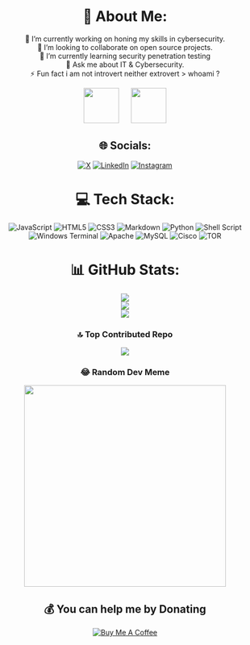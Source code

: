 <h1 align="center">💫 About Me:</h1>

<p align="center">
🔭 I’m currently working on honing my skills in cybersecurity.<br>
👯 I’m looking to collaborate on open source projects.<br>
🌱 I’m currently learning security penetration testing<br>
💬 Ask me about IT & Cybersecurity.<br>
⚡ Fun fact i am not introvert neither extrovert > whoami ?
</p>

<div align="center">
    <img src="https://tryhackme-badges.s3.amazonaws.com/yassinearahal.png" height="70" style="margin: 0 10px;">
    <img src="https://www.hackthebox.eu/badge/image/1712460" height="70" style="margin: 0 10px;">
</div>

<h2 align="center">🌐 Socials:</h2>

<p align="center">
<a href="https://x.com/yassinearahal"><img src="https://img.shields.io/badge/X-black.svg?logo=X&logoColor=white" alt="X"></a>
<a href="https://linkedin.com/in/yassinearahal"><img src="https://img.shields.io/badge/LinkedIn-%230077B5.svg?logo=linkedin&logoColor=white" alt="LinkedIn"></a>
<a href="https://instagram.com/yassinearahal"><img src="https://img.shields.io/badge/Instagram-%23E4405F.svg?logo=Instagram&logoColor=white" alt="Instagram"></a>
</p>

<h1 align="center">💻 Tech Stack:</h1>

<p align="center">
<img src="https://img.shields.io/badge/javascript-%23323330.svg?style=for-the-badge&logo=javascript&logoColor=%23F7DF1E" alt="JavaScript">
<img src="https://img.shields.io/badge/html5-%23E34F26.svg?style=for-the-badge&logo=html5&logoColor=white" alt="HTML5">
<img src="https://img.shields.io/badge/css3-%231572B6.svg?style=for-the-badge&logo=css3&logoColor=white" alt="CSS3">
<img src="https://img.shields.io/badge/markdown-%23000000.svg?style=for-the-badge&logo=markdown&logoColor=white" alt="Markdown">
<img src="https://img.shields.io/badge/python-3670A0?style=for-the-badge&logo=python&logoColor=ffdd54" alt="Python">
<img src="https://img.shields.io/badge/shell_script-%23121011.svg?style=for-the-badge&logo=gnu-bash&logoColor=white" alt="Shell Script">
<img src="https://img.shields.io/badge/Windows%20Terminal-%234D4D4D.svg?style=for-the-badge&logo=windows-terminal&logoColor=white" alt="Windows Terminal">
<img src="https://img.shields.io/badge/apache-%23D42029.svg?style=for-the-badge&logo=apache&logoColor=white" alt="Apache">
<img src="https://img.shields.io/badge/mysql-%2300000f.svg?style=for-the-badge&logo=mysql&logoColor=white" alt="MySQL">
<img src="https://img.shields.io/badge/cisco-%23049fd9.svg?style=for-the-badge&logo=cisco&logoColor=black" alt="Cisco">
<img src="https://img.shields.io/badge/tor-%237E4798.svg?style=for-the-badge&logo=tor-project&logoColor=white" alt="TOR">
</p>

<h1 align="center">📊 GitHub Stats:</h1>

<p align="center">
<img src="https://github-readme-stats.vercel.app/api?username=yassinearahal&theme=dark&hide_border=false&include_all_commits=true&count_private=true"><br>
<img src="https://github-readme-streak-stats.herokuapp.com/?user=yassinearahal&theme=dark&hide_border=false"><br>
<img src="https://github-readme-stats.vercel.app/api/top-langs/?username=yassinearahal&theme=dark&hide_border=false&include_all_commits=true&count_private=true&layout=compact">
</p>

<h3 align="center">🔝 Top Contributed Repo</h3>

<p align="center">
<img src="https://github-contributor-stats.vercel.app/api?username=yassinearahal&limit=5&theme=dark&combine_all_yearly_contributions=true">
</p>

<h3 align="center">😂 Random Dev Meme</h3>

<p align="center">
<img src='https://randommeme-five.vercel.app/' style="height: 400px;">
</p>

<h2 align="center">💰 You can help me by Donating</h2>

<p align="center">
<a href="https://www.buymeacoffee.com/yassinearahal"><img src="https://img.shields.io/badge/Buy%20Me%20a%20Coffee-ffdd00?style=for-the-badge&logo=buy-me-a-coffee&logoColor=black" alt="Buy Me A Coffee"></a>
</p>
